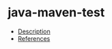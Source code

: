 # java-maven-test

- [Description](https://github.com/bakdata/ci-templates/tree/feat/doc/docs/descriptions/actions/java-maven-test)
- [References](https://github.com/bakdata/ci-templates/tree/feat/doc/docs/references/actions/java-maven-test)
